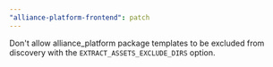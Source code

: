 ```yaml
---
"alliance-platform-frontend": patch
---
```


Don't allow alliance_platform package templates to be excluded from discovery with the `EXTRACT_ASSETS_EXCLUDE_DIRS` option.
